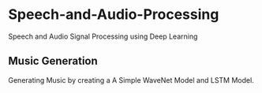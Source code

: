 # Speech-and-Audio-Processing
Speech and Audio Signal Processing using Deep Learning

## Music Generation
Generating Music by creating a A Simple WaveNet Model and LSTM Model.
